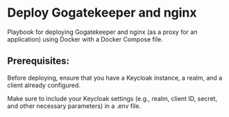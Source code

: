 # Deploy Gogatekeeper and nginx
Playbook for deploying Gogatekeeper and nginx (as a proxy for an application) using Docker with a Docker Compose file.

## Prerequisites:
Before deploying, ensure that you have a Keycloak instance, a realm, and a client already configured.

Make sure to include your Keycloak settings (e.g., realm, client ID, secret, and other necessary parameters) in a .env file.